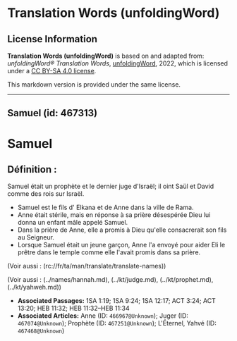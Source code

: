 # Translation Words (unfoldingWord)

## License Information

**Translation Words (unfoldingWord)** is based on and adapted from: _unfoldingWord® Translation Words_, [unfoldingWord](https://unfoldingword.org/utw), 2022, which is licensed under a [CC BY-SA 4.0 license](https://creativecommons.org/licenses/by-sa/4.0/legalcode.en).

This markdown version is provided under the same license.



--------------------------------

## Samuel (id: 467313)

Samuel
======

Définition :
------------

Samuel était un prophète et le dernier juge d'Israël; il oint Saül et David comme des rois sur Israël.

* Samuel est le fils d' Elkana et de Anne dans la ville de Rama.
* Anne était stérile, mais en réponse à sa prière désespérée Dieu lui donna un enfant mâle appelé Samuel.
* Dans la prière de Anne, elle a promis à Dieu qu'elle consacrerait son fils au Seigneur.
* Lorsque Samuel était un jeune garçon, Anne l'a envoyé pour aider Eli le prêtre dans le temple comme elle l'avait promis dans sa prière.

(Voir aussi : (rc://fr/ta/man/translate/translate\-names))

(Voir aussi : (../names/hannah.md), (../kt/judge.md), (../kt/prophet.md), (../kt/yahweh.md))

* **Associated Passages:** 1SA 1:19; 1SA 9:24; 1SA 12:17; ACT 3:24; ACT 13:20; HEB 11:32; HEB 11:32–HEB 11:34
* **Associated Articles:** Anne (ID: `466967@Unknown`); Juger (ID: `467074@Unknown`); Prophète (ID: `467251@Unknown`); L'Éternel, Yahvé (ID: `467468@Unknown`)

